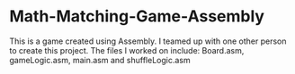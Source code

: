 # Math-Matching-Game-Assembly

This is a game created using Assembly.
I teamed up with one other person to create this project. The files I worked on include:
Board.asm, gameLogic.asm, main.asm and shuffleLogic.asm
